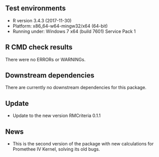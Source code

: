 ## Test environments
* R version 3.4.3 (2017-11-30)
* Platform: x86_64-w64-mingw32/x64 (64-bit)
* Running under: Windows 7 x64 (build 7601) Service Pack 1

## R CMD check results
There were no ERRORs or WARNINGs. 

## Downstream dependencies
There are currently no downstream dependencies for this package.

## Update
* Update to the new version RMCriteria 0.1.1


## News
* This is the second version of the package with new calculations for Promethee IV Kernel, solving its old bugs.

